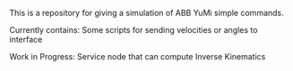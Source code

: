 This is a repository for giving a simulation of ABB YuMi simple commands.

Currently contains:
Some scripts for sending velocities or angles to interface

Work in Progress:
Service node that can compute Inverse Kinematics

